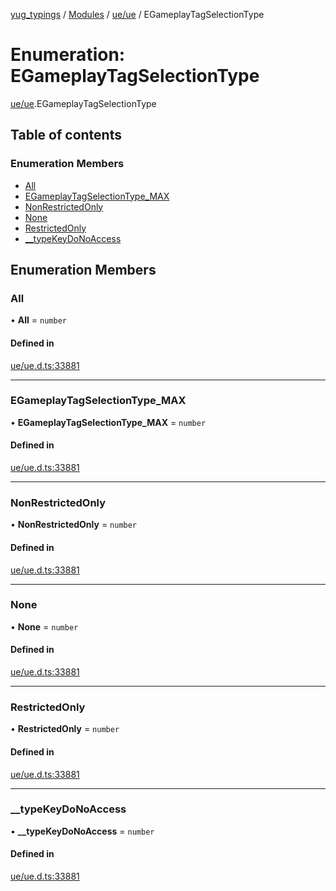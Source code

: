 [yug_typings](../README.md) / [Modules](../modules.md) / [ue/ue](../modules/ue_ue.md) / EGameplayTagSelectionType

# Enumeration: EGameplayTagSelectionType

[ue/ue](../modules/ue_ue.md).EGameplayTagSelectionType

## Table of contents

### Enumeration Members

- [All](ue_ue.EGameplayTagSelectionType.md#all)
- [EGameplayTagSelectionType\_MAX](ue_ue.EGameplayTagSelectionType.md#egameplaytagselectiontype_max)
- [NonRestrictedOnly](ue_ue.EGameplayTagSelectionType.md#nonrestrictedonly)
- [None](ue_ue.EGameplayTagSelectionType.md#none)
- [RestrictedOnly](ue_ue.EGameplayTagSelectionType.md#restrictedonly)
- [\_\_typeKeyDoNoAccess](ue_ue.EGameplayTagSelectionType.md#__typekeydonoaccess)

## Enumeration Members

### All

• **All** = `number`

#### Defined in

[ue/ue.d.ts:33881](https://github.com/YugMetaverse/yug_typings/blob/25cad34/ue/ue.d.ts#L33881)

___

### EGameplayTagSelectionType\_MAX

• **EGameplayTagSelectionType\_MAX** = `number`

#### Defined in

[ue/ue.d.ts:33881](https://github.com/YugMetaverse/yug_typings/blob/25cad34/ue/ue.d.ts#L33881)

___

### NonRestrictedOnly

• **NonRestrictedOnly** = `number`

#### Defined in

[ue/ue.d.ts:33881](https://github.com/YugMetaverse/yug_typings/blob/25cad34/ue/ue.d.ts#L33881)

___

### None

• **None** = `number`

#### Defined in

[ue/ue.d.ts:33881](https://github.com/YugMetaverse/yug_typings/blob/25cad34/ue/ue.d.ts#L33881)

___

### RestrictedOnly

• **RestrictedOnly** = `number`

#### Defined in

[ue/ue.d.ts:33881](https://github.com/YugMetaverse/yug_typings/blob/25cad34/ue/ue.d.ts#L33881)

___

### \_\_typeKeyDoNoAccess

• **\_\_typeKeyDoNoAccess** = `number`

#### Defined in

[ue/ue.d.ts:33881](https://github.com/YugMetaverse/yug_typings/blob/25cad34/ue/ue.d.ts#L33881)
